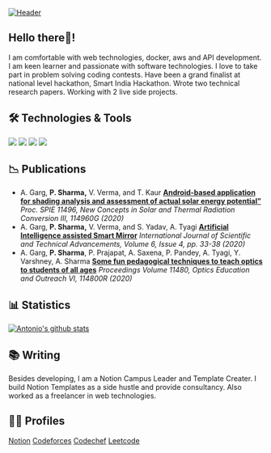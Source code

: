 [![Header](/github-bg.png?raw=true "Header")](https://github.com/princesharma74)

## Hello there👋! 
I am comfortable with web technologies, docker, aws and API development. I am keen learner and passionate with software technologies. I love to take part in problem solving coding contests. Have been a grand finalist at national level hackathon, Smart India Hackathon. Wrote two technical research papers. Working with 2 live side projects.

## 🛠️ Technologies & Tools
![](https://img.shields.io/badge/Code-JavaScript-informational?style=flat&color=informational&logo=javascript)
![](https://img.shields.io/badge/Code-React-informational?style=flat&color=informational&logo=react)
![](https://img.shields.io/badge/Code-TypeScript-informational?style=flat&color=informational)
![](https://img.shields.io/badge/Tool-Docker-informational?style=flat&color=warning&logo=docker)

## 📉 Publications
    
- A. Garg, **P. Sharma,** V. Verma, and T. Kaur [**Android-based application for shading analysis and assessment of actual solar energy potential”**](https://doi.org/10.1117/12.2570966) *Proc. SPIE 11496, New Concepts in Solar and Thermal Radiation Conversion III, 114960G (2020)*
- A. Garg, **P. Sharma,** V. Verma, and S. Yadav, A. Tyagi [**Artificial Intelligence assisted Smart Mirror**](https://www.ijsta.com/papers/IJSTAV6N4Y20/IJSTAV6N4Y20_2021.pdf) *International Journal of Scientific and Technical Advancements, Volume 6, Issue 4, pp. 33-38 (2020)*
- A. Garg, **P. Sharma**, P. Prajapat, A. Saxena, P. Pandey, A. Tyagi, Y. Varshney, A. Sharma [**Some fun pedagogical techniques to teach optics to students of all ages**](https://doi.org/10.1117/12.2570964) *Proceedings Volume 11480, Optics Education and Outreach VI, 114800R (2020)*


## 📊 Statistics
[![Antonio's github stats](https://github-readme-stats.vercel.app/api?username=princesharma74&theme=dark&count_private=true)](https://github.com/anuraghazra/github-readme-stats)


## 📚 Writing
Besides developing, I am a Notion Campus Leader and Template Creater. I build Notion Templates as a side hustle and provide consultancy. Also worked as a freelancer in web technologies.  

## 👨‍💻 Profiles

[Notion](https://www.notion.so/@princesharma74) [Codeforces](https://codeforces.com/profile/princesharma74) [Codechef](https://www.codechef.com/users/princesharma75) [Leetcode](https://leetcode.com/princesharma74/)